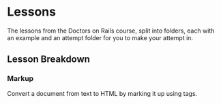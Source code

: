 # Lessons

The lessons from the Doctors on Rails course, split into folders, each with an example and an attempt folder for you to make your attempt in.

## Lesson Breakdown

### Markup

Convert a document from text to HTML by marking it up using tags.